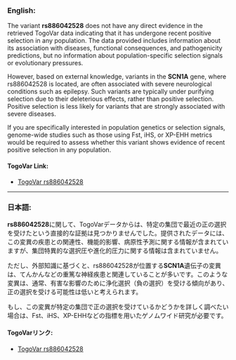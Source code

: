 ### English:
The variant **rs886042528** does not have any direct evidence in the retrieved TogoVar data indicating that it has undergone recent positive selection in any population. The data provided includes information about its association with diseases, functional consequences, and pathogenicity predictions, but no information about population-specific selection signals or evolutionary pressures.

However, based on external knowledge, variants in the **SCN1A** gene, where rs886042528 is located, are often associated with severe neurological conditions such as epilepsy. Such variants are typically under purifying selection due to their deleterious effects, rather than positive selection. Positive selection is less likely for variants that are strongly associated with severe diseases.

If you are specifically interested in population genetics or selection signals, genome-wide studies such as those using Fst, iHS, or XP-EHH metrics would be required to assess whether this variant shows evidence of recent positive selection in any population.

#### TogoVar Link:
- [TogoVar rs886042528](https://togovar.org/variant/rs886042528)

---

### 日本語:
**rs886042528**に関して、TogoVarデータからは、特定の集団で最近の正の選択を受けたという直接的な証拠は見つかりませんでした。提供されたデータには、この変異の疾患との関連性、機能的影響、病原性予測に関する情報が含まれていますが、集団特異的な選択圧や進化的圧力に関する情報は含まれていません。

ただし、外部知識に基づくと、rs886042528が位置する**SCN1A**遺伝子の変異は、てんかんなどの重篤な神経疾患と関連していることが多いです。このような変異は、通常、有害な影響のために浄化選択（負の選択）を受ける傾向があり、正の選択を受ける可能性は低いと考えられます。

もし、この変異が特定の集団で正の選択を受けているかどうかを詳しく調べたい場合は、Fst、iHS、XP-EHHなどの指標を用いたゲノムワイド研究が必要です。

#### TogoVarリンク:
- [TogoVar rs886042528](https://togovar.org/variant/rs886042528)